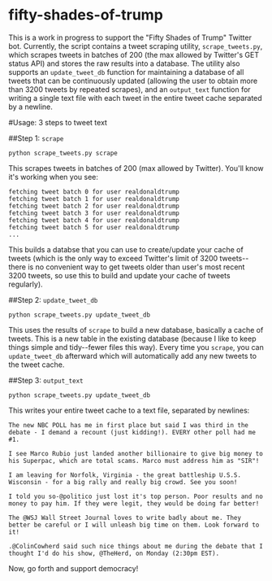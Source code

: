 # fifty-shades-of-trump

This is a work in progress to support the "Fifty Shades of Trump" Twitter bot. Currently, the script contains a tweet scraping utility, `scrape_tweets.py`, which scrapes tweets in batches of 200 (the max allowed by Twitter's GET status API) and stores the raw results into a database. The utility also supports an `update_tweet_db` function for maintaining a database of all tweets that can be continuously updated (allowing the user to obtain more than 3200 tweets by repeated scrapes), and an `output_text` function for writing a single text file with each tweet in the entire tweet cache separated by a newline.

#Usage: 3 steps to tweet text

##Step 1: `scrape`

`python scrape_tweets.py scrape`

This scrapes tweets in batches of 200 (max allowed by Twitter). You'll know it's working when you see:
```
fetching tweet batch 0 for user realdonaldtrump
fetching tweet batch 1 for user realdonaldtrump
fetching tweet batch 2 for user realdonaldtrump
fetching tweet batch 3 for user realdonaldtrump
fetching tweet batch 4 for user realdonaldtrump
fetching tweet batch 5 for user realdonaldtrump
...
```

This builds a databse that you can use to create/update your cache of tweets (which is the only way to exceed Twitter's limit of 3200 tweets--there is no convenient way to get tweets older than user's most recent 3200 tweets, so use this to build and update your cache of tweets regularly).

##Step 2: `update_tweet_db`

`python scrape_tweets.py update_tweet_db`

This uses the results of `scrape` to build a new database, basically a cache of tweets. This is a new table in the existing database (because I like to keep things simple and tidy--fewer files this way). Every time you `scrape`, you can `update_tweet_db` afterward which will automatically add any new tweets to the tweet cache. 

##Step 3: `output_text`

`python scrape_tweets.py update_tweet_db`

This writes your entire tweet cache to a text file, separated by newlines:

```
The new NBC POLL has me in first place but said I was third in the debate - I demand a recount (just kidding!). EVERY other poll had me #1.

I see Marco Rubio just landed another billionaire to give big money to his Superpac, which are total scams. Marco must address him as "SIR"!

I am leaving for Norfolk, Virginia - the great battleship U.S.S. Wisconsin - for a big rally and really big crowd. See you soon!

I told you so-@politico just lost it's top person. Poor results and no money to pay him. If they were legit, they would be doing far better!

The @WSJ Wall Street Journal loves to write badly about me. They better be careful or I will unleash big time on them. Look forward to it!

.@ColinCowherd said such nice things about me during the debate that I thought I'd do his show, @TheHerd, on Monday (2:30pm EST).
```

Now, go forth and support democracy! 
